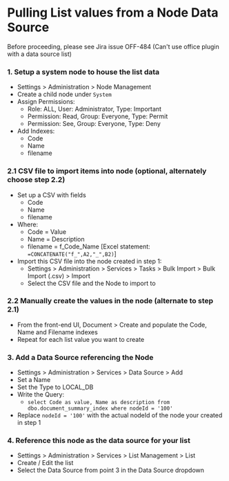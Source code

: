 # Pulling List values from a Node Data Source

Before proceeding, please see Jira issue OFF-484 (Can't use office plugin with a data source list)

### 1. Setup a system node to house the list data
* Settings > Administration > Node Management<br>
* Create a child node under `System`
* Assign Permissions:
  - Role: ALL, User: Administrator, Type: Important
  - Permission: Read, Group: Everyone, Type: Permit
  - Permission: See, Group: Everyone, Type: Deny<br>
* Add Indexes:
  - Code
  - Name
  - filename

### 2.1 CSV file to import items into node (optional, alternately choose step 2.2)
* Set up a CSV with fields
  - Code
  - Name
  - filename
* Where:
  - Code = Value
  - Name = Description
  - filename = f_Code_Name [Excel statement: `=CONCATENATE("f_",A2,"_",B2)`]
* Import this CSV file into the node created in step 1:
  - Settings > Administration > Services > Tasks > Bulk Import > Bulk Import (.csv) > Import
  - Select the CSV file and the Node to import to

### 2.2 Manually create the values in the node (alternate to step 2.1)
* From the front-end UI, Document > Create and populate the Code, Name and Filename indexes
* Repeat for each list value you want to create

### 3. Add a Data Source referencing the Node
* Settings > Administration > Services > Data Source > Add
* Set a Name
* Set the Type to LOCAL_DB
* Write the Query:
  - `select Code as value, Name as description from dbo.document_summary_index where nodeId = '100'`
* Replace `nodeId = '100'` with the actual nodeId of the node your created in step 1

### 4. Reference this node as the data source for your list
* Settings > Administration > Services > List Management > List
* Create / Edit the list
* Select the Data Source from point 3 in the Data Source dropdown
